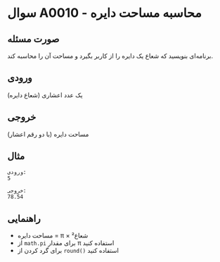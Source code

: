# سوال A0010 - محاسبه مساحت دایره

## صورت مسئله
برنامه‌ای بنویسید که شعاع یک دایره را از کاربر بگیرد و مساحت آن را محاسبه کند.

## ورودی
یک عدد اعشاری (شعاع دایره)

## خروجی
مساحت دایره (با دو رقم اعشار)

## مثال
```
ورودی:
5

خروجی:
78.54
```

## راهنمایی
- مساحت دایره = π × شعاع²
- از `math.pi` برای مقدار π استفاده کنید
- برای گرد کردن از `round()` استفاده کنید
